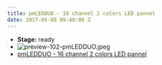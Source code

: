```yaml
---
title: pmLEDDUO - 16 channel 2 colors LED pannel
date: 2017-05-08 09:49:00 Z
---
```


* **Stage:** ready
* ![preview-102-pmLEDDUO.jpeg](/uploads/pmLEDDUO/preview-102-pmLEDDUO.jpeg)
* [pmLEDDUO - 16 channel 2 colors LED pannel](/originals/pmledduo/)